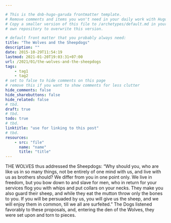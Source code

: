 ```yaml
---

# This is the dnb-hugo-garuda frontmatter template. 
# Remove comments and items you won't need in your daily work with Hugo.
# Copy a smaller version of this file to /archetypes/default.md in your
# own repository to overwrite this version.

# default front matter that you probably always need:
title: "The Wolves and the Sheepdogs"
description: ""
date: 2015-10-29T11:54:19
lastmod: 2021-01-20T19:03:31+07:00
url: /2021/01/the-wolves-and-the-sheepdogs
tags:
    - tag1
    - tag2
# set to false to hide comments on this page
# remove this if you want to show comments for less clutter
hide_comments: false
hide_sharebuttons: false
hide_related: false
# tbd.
draft: true
# tbd.
todo: true
# tbd.
linktitle: "use for linking to this post"
# tbd.
resources:
    - src: "file"
      name: "name"
      title: "title"
---
```

THE WOLVES thus addressed the Sheepdogs: “Why should you, who are like us in so many things, not be entirely of one mind with us, and live with us as brothers should? We differ from you in one point only. We live in freedom, but you bow down to and slave for men, who in return for your services flog you with whips and put collars on your necks. They make you also guard their sheep, and while they eat the mutton throw only the bones to you. If you will be persuaded by us, you will give us the sheep, and we will enjoy them in common, till we all are surfeited.” The Dogs listened favorably to these proposals, and, entering the den of the Wolves, they were set upon and torn to pieces.
